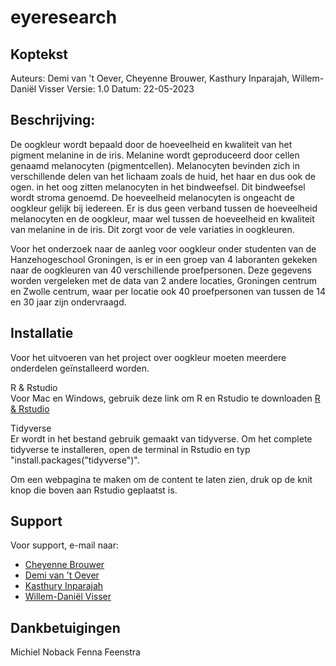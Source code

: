 # eyeresearch

## Koptekst

Auteurs: Demi van 't Oever, Cheyenne Brouwer, Kasthury Inparajah, Willem-Daniël Visser
Versie: 1.0
Datum: 22-05-2023

## Beschrijving:
De oogkleur wordt bepaald door de hoeveelheid en kwaliteit van het pigment melanine in de iris. Melanine wordt geproduceerd door cellen genaamd melanocyten (pigmentcellen). Melanocyten bevinden zich in verschillende delen van het lichaam zoals de huid, het haar en dus ook de ogen. in het oog zitten melanocyten in het bindweefsel. Dit bindweefsel wordt stroma genoemd. De hoeveelheid melanocyten is ongeacht de oogkleur gelijk bij iedereen. 
Er is dus geen verband tussen de hoeveelheid melanocyten en de oogkleur, maar wel tussen de hoeveelheid en kwaliteit van melanine in de iris. Dit zorgt voor de vele variaties in oogkleuren. 

Voor het onderzoek naar de aanleg voor oogkleur onder studenten van de Hanzehogeschool Groningen, is er in een groep van 4 laboranten gekeken naar de oogkleuren van 40 verschillende proefpersonen. Deze gegevens worden vergeleken met de data van 2 andere locaties, Groningen centrum en Zwolle centrum, waar per locatie ook 40 proefpersonen van tussen de 14 en 30 jaar zijn ondervraagd. 

## Installatie
Voor het uitvoeren van het project over oogkleur moeten meerdere onderdelen geïnstalleerd worden.

R & Rstudio   
Voor Mac en Windows, gebruik deze link om R en Rstudio te downloaden [R & Rstudio](https://posit.co/download/rstudio-desktop/)

Tidyverse   
Er wordt in het bestand gebruik gemaakt van tidyverse. Om het complete tidyverse te installeren, open de terminal in Rstudio en typ "install.packages("tidyverse")".

Om een webpagina te maken om de content te laten zien, druk op de knit knop die boven aan Rstudio geplaatst is.

## Support
Voor support, e-mail naar:
* [Cheyenne Brouwer](e.h.b.brouwer@st.hanze.nl)
* [Demi van 't Oever](d.van.t.oever@st.hanze.nl)
* [Kasthury Inparajah](k.inparajah@st.hanze.nl)
* [Willem-Daniël Visser](wi.d.visser@st.hanze.nl)


## Dankbetuigingen
Michiel Noback
Fenna Feenstra
